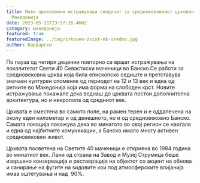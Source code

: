 ```yaml
---
title: Нови археолошки истражувања сведочат за средновековниот црковен живот во
  Македонија
date: 2023-05-21T23:57:26.460Z
category: македонија
featured: true
featuredImage: ../img/crkoven-zviot-mk-sredno.jpg
author: Вардарски
---
```

<!--StartFragment-->

По пауза од четири децении повторно се вршат истражувања на локалитетот Свети 40 Севастиски маченици во Банско.Се работи за средновековна црква која била епископско седиште и претставува значаен културен споменик од периодот на 12 и 13 век и една од ретките во Македонија која има форма на слободен крст. Новите истражувања покажале дека веднаш до црквата постои дополнителна архитектура, но и некропола од средниот век.

Црквата е сместена во самото поле, на рамен терен и е оддалечена на околу еден километар и од денешното, но и од средновековно Банско. Самата локација покажува дека во минатото во овој регион се наоѓала и една од најбитните комуникации, а Банско имало многу активен средновековен живот.

Црквата посветена на Светите 40 маченици е откриена во 1984 година во минатиот век. Лани од страна на Завод и Музеј Струмица беше извршено конзервација и реставрација на објектот со акцент на обнова и санирање на фугите на ѕидовите кои под атмосферските влијанија имаа оштетувања и над  90%.

<!--EndFragment-->